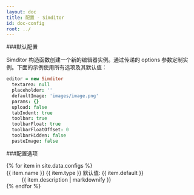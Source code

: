 ```yaml
---
layout: doc
title: 配置 - Simditor
id: doc-config
root: ../
---
```


###默认配置

Simditor 构造函数创建一个新的编辑器实例。通过传递的 options 参数定制实例。下面的示例使用所有选项及其默认值：

```coffee
editor = new Simditor
  textarea: null
  placeholder: ''
  defaultImage: 'images/image.png'
  params: {}
  upload: false
  tabIndent: true
  toolbar: true
  toolbarFloat: true
  toolbarFloatOffset: 0
  toolbarHidden: false
  pasteImage: false
```

###配置选项

<dl class="doc-configs">
  {% for item in site.data.configs %}
    <dt id="anchor-{{ item.name }}">
      <!--<span class="icon fa fa-caret-down"></span>-->
      <span class="name">{{ item.name }}</span>
      <span class="type">{{ item.type }}</span>
      <span class="default">默认值: {{ item.default }}</span>
    </dt>
    <dd class="expand">
      {{ item.description | markdownify }}
    </dd>
  {% endfor %}
</dl>
